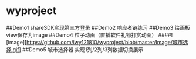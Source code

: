 # wyproject
##Demo1 shareSDK实现第三方登录
##Demo2 响应者链练习
##Demo3 绘画板 view保存为image
##Demo4 粒子动画（直播软件礼物打赏动画）
####![image][https://github.com/lwy121810/wyproject/blob/master/Image/城市选择.gif]
##Demo5 城市选择器 实现1列/2列/3列数据切换展示
